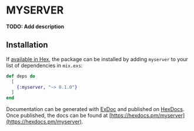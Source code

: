 # MYSERVER

**TODO: Add description**

## Installation

If [available in Hex](https://hex.pm/docs/publish), the package can be installed
by adding `myserver` to your list of dependencies in `mix.exs`:

```elixir
def deps do
  [
    {:myserver, "~> 0.1.0"}
  ]
end
```

Documentation can be generated with [ExDoc](https://github.com/elixir-lang/ex_doc)
and published on [HexDocs](https://hexdocs.pm). Once published, the docs can
be found at [https://hexdocs.pm/myserver](https://hexdocs.pm/myserver).

